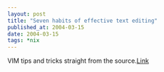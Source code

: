 ```yaml
---
layout: post
title: "Seven habits of effective text editing"
published_at: 2004-03-15
date: 2004-03-15
tags: *nix
---
```


VIM tips and tricks straight from the source.[Link](http://www.moolenaar.net/habits.html)  